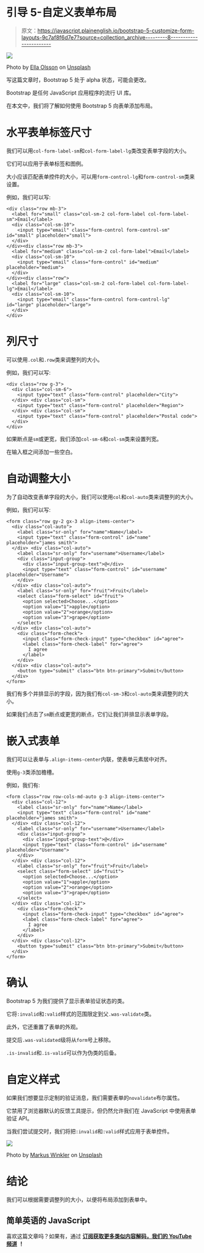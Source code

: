 # 引导 5-自定义表单布局

> 原文：<https://javascript.plainenglish.io/bootstrap-5-customize-form-layouts-9c7af8f6d7e7?source=collection_archive---------8----------------------->

![](img/cadfe11b30271c0e887206b1293f6123.png)

Photo by [Ella Olsson](https://unsplash.com/@ellaolsson?utm_source=medium&utm_medium=referral) on [Unsplash](https://unsplash.com?utm_source=medium&utm_medium=referral)

写这篇文章时，Bootstrap 5 处于 alpha 状态，可能会更改。

Bootstrap 是任何 JavaScript 应用程序的流行 UI 库。

在本文中，我们将了解如何使用 Bootstrap 5 向表单添加布局。

# 水平表单标签尺寸

我们可以用`col-form-label-sm`和`col-form-label-lg`类改变表单字段的大小。

它们可以应用于表单标签和图例。

大小应该匹配表单控件的大小，可以用`form-control-lg`和`form-control-sm`类来设置。

例如，我们可以写:

```
<div class="row mb-3">
  <label for="small" class="col-sm-2 col-form-label col-form-label-sm">Email</label>
  <div class="col-sm-10">
    <input type="email" class="form-control form-control-sm" id="small" placeholder="small">
  </div>
</div><div class="row mb-3">
  <label for="medium" class="col-sm-2 col-form-label">Email</label>
  <div class="col-sm-10">
    <input type="email" class="form-control" id="medium" placeholder="medium">
  </div>
</div><div class="row">
  <label for="large" class="col-sm-2 col-form-label col-form-label-lg">Email</label>
  <div class="col-sm-10">
    <input type="email" class="form-control form-control-lg" id="large" placeholder="large">
  </div>
</div>
```

# 列尺寸

可以使用`.col`和`.row`类来调整列的大小。

例如，我们可以写:

```
<div class="row g-3">
  <div class="col-sm-6">
    <input type="text" class="form-control" placeholder="City">
  </div> <div class="col-sm">
    <input type="text" class="form-control" placeholder="Region">
  </div> <div class="col-sm">
    <input type="text" class="form-control" placeholder="Postal code">
  </div>
</div>
```

如果断点是`sm`或更宽，我们添加`col-sm-6`和`col-sm`类来设置列宽。

在输入框之间添加一些空白。

# 自动调整大小

为了自动改变表单字段的大小，我们可以使用`col`和`col-auto`类来调整列的大小。

例如，我们可以写:

```
<form class="row gy-2 gx-3 align-items-center">
  <div class="col-auto">
    <label class="sr-only" for="name">Name</label>
    <input type="text" class="form-control" id="name" placeholder="james smith">
  </div> <div class="col-auto">
    <label class="sr-only" for="username">Username</label>
    <div class="input-group">
      <div class="input-group-text">@</div>
      <input type="text" class="form-control" id="username" placeholder="Username">
    </div>
  </div> <div class="col-auto">
    <label class="sr-only" for="fruit">Fruit</label>
    <select class="form-select" id="fruit">
      <option selected>Choose...</option>
      <option value="1">apple</option>
      <option value="2">orange</option>
      <option value="3">grape</option>
    </select>
  </div> <div class="col-auto">
    <div class="form-check">
      <input class="form-check-input" type="checkbox" id="agree">
      <label class="form-check-label" for="agree">
        I agree
      </label>
    </div>
  </div> <div class="col-auto">
    <button type="submit" class="btn btn-primary">Submit</button>
  </div>
</form>
```

我们有多个并排显示的字段，因为我们有`col-sm-3`和`col-auto`类来调整列的大小。

如果我们点击了`sm`断点或更宽的断点，它们让我们并排显示表单字段。

# 嵌入式表单

我们可以让表单与`.align-items-center`内联，使表单元素居中对齐。

使用`g-3`类添加檐槽。

例如，我们有:

```
<form class="row row-cols-md-auto g-3 align-items-center">
  <div class="col-12">
    <label class="sr-only" for="name">Name</label>
    <input type="text" class="form-control" id="name" placeholder="james smith">
  </div> <div class="col-12">
    <label class="sr-only" for="username">Username</label>
    <div class="input-group">
      <div class="input-group-text">@</div>
      <input type="text" class="form-control" id="username" placeholder="Username">
    </div>
  </div> <div class="col-12">
    <label class="sr-only" for="fruit">Fruit</label>
    <select class="form-select" id="fruit">
      <option selected>Choose...</option>
      <option value="1">apple</option>
      <option value="2">orange</option>
      <option value="3">grape</option>
    </select>
  </div> <div class="col-12">
    <div class="form-check">
      <input class="form-check-input" type="checkbox" id="agree">
      <label class="form-check-label" for="agree">
        I agree
      </label>
    </div>
  </div> <div class="col-12">
    <button type="submit" class="btn btn-primary">Submit</button>
  </div>
</form>
```

# 确认

Bootstrap 5 为我们提供了显示表单验证状态的类。

它将`:invalid`和`:valid`样式的范围限定到父`.was-validate`类。

此外，它还重置了表单的外观。

提交后`.was-validated`级将从`form`号上移除。

`.is-invalid`和`.is-valid`可以作为伪类的后备。

# 自定义样式

如果我们想要显示定制的验证消息，我们需要表单的`novalidate`布尔属性。

它禁用了浏览器默认的反馈工具提示，但仍然允许我们在 JavaScript 中使用表单验证 API。

当我们尝试提交时，我们将把`:invalid`和`:valid`样式应用于表单控件。

![](img/bb327128fdb097ae02c1cebe82fd11e0.png)

Photo by [Markus Winkler](https://unsplash.com/@markuswinkler?utm_source=medium&utm_medium=referral) on [Unsplash](https://unsplash.com?utm_source=medium&utm_medium=referral)

# 结论

我们可以根据需要调整列的大小，以便将布局添加到表单中。

## 简单英语的 JavaScript

喜欢这篇文章吗？如果有，通过 [**订阅获取更多类似内容解码，我们的 YouTube 频道**](https://www.youtube.com/channel/UCtipWUghju290NWcn8jhyAw) **！**
